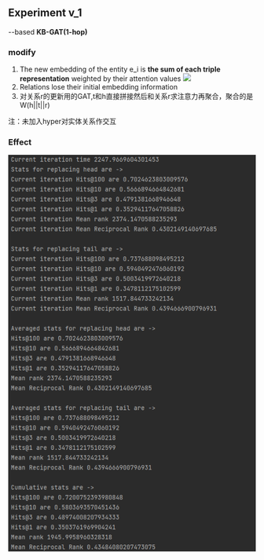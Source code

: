 ## Experiment v_1
--based **KB-GAT(1-hop)**
### modify
1. The new embedding of the entity e_i is **the sum of each triple representation** weighted by their attention values 
	![](http://latex.codecogs.com/svg.latex?{e_j||e_i||g_k})
2. Relations lose their initial embedding information
3. 对关系r的更新用的GAT,t和h直接拼接然后和关系r求注意力再聚合，聚合的是W(h||t||r)
	
注：未加入hyper对实体关系作交互
### Effect
![image](https://github.com/Ckeai/model/blob/modify_model/result.png)

